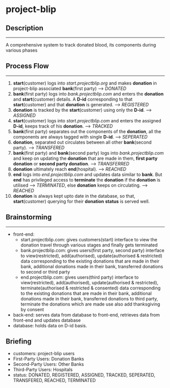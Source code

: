 # project-blip

## Description

---

A comprehensive system to track donated blood, its components during various phases

## Process Flow

---

1. **start**(customer) logs into _start.projectblip.org_ and makes **donation** in project-blip associated **bank**(first party) --> _DONATED_
2. **bank**(first party) logs into _bank.projectblip.com_ and enters the **donation** and **start**(customer) details. A **D-id** corresponding to that **start**(customer) and that **donation** is generated. --> _REGISTERED_
3. **donation** is tracked by the **start**(customer) using only the **D-id**. --> _ASSIGNED_
4. **start**(customer) logs into _start.projectblip.com_ and enters the assigned **D-id**, keeps track of his **donation**. --> _TRACKED_
5. **bank**(first party) separates out the components of the **donation**, all the components are always tagged with single **D-id**. --> _SEPERATED_
6. **donation**, separated out circulates between all other **bank**(second party). --> _TRANSFERED_
7. **bank**(first party) and **bank**(second party) logs into _bank.projectblip.com_ and keep on updating the **donation** that are made in them, **first party donation** or **second party donation**. --> _TRANSFERRED_
8. **donation** ultimately reach **end**(hospital). --> _REACHED_
9. **end** logs into _end.projectblip.com_ and updates data similar to **bank**. But **end** has privileged access to **terminate** the **donation** if the **donation** is utilised --> _TERMINATED_, else **donation** keeps on circulating. --> _REACHED_
10. **donation** is always kept upto date in the database, so that, **start**(customer) querying for their **donation** **status** is served well.

## Brainstorming

---

- front-end:
  - start.projectblip.com: gives customers(start) interface to view the donation travel through various stages and finally gets terminated
  - bank.projectblip.com: gives users(first party, second party) interface to view(restricted), add(authorised), update(authorised & restricted) data corresponding to the existing donations that are made in their bank, additional donations made in their bank, transferred donations to second or third party
  - end.projectblip.com: gives users(third party) interface to view(restricted), add(authorised), update(authorised & restricted), terminate(authorised & restricted & consented) data corresponding to the existing donations that are made in their bank, additional donations made in their bank, transferred donations to third party, terminate the donations which are made use also add thanksgiving by consent
- back-end: serves data from database to front-end, retrieves data from front-end and updates database
- database: holds data on D-id basis.

## Briefing

- customers: project-blip users
- First-Party Users: Donation Banks
- Second-Party Users: Other Banks
- Third-Party Users: Hospitals
- status: DONATED, REGISTERED, ASSIGNED, TRACKED, SEPERATED, TRANSFERED, REACHED, TERMINATED
